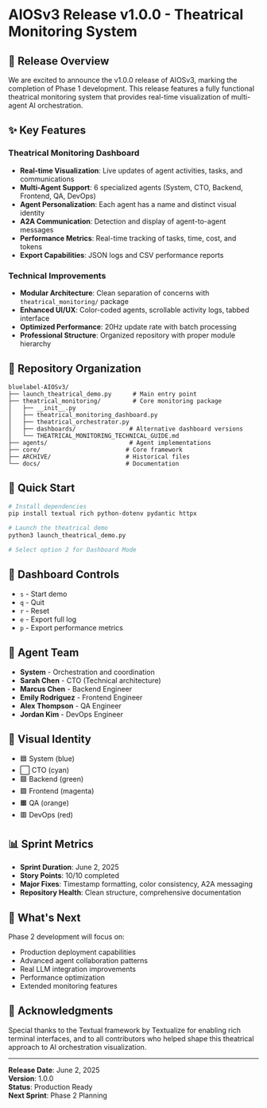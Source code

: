 # AIOSv3 Release v1.0.0 - Theatrical Monitoring System

## 🎉 Release Overview

We are excited to announce the v1.0.0 release of AIOSv3, marking the completion of Phase 1 development. This release features a fully functional theatrical monitoring system that provides real-time visualization of multi-agent AI orchestration.

## ✨ Key Features

### Theatrical Monitoring Dashboard
- **Real-time Visualization**: Live updates of agent activities, tasks, and communications
- **Multi-Agent Support**: 6 specialized agents (System, CTO, Backend, Frontend, QA, DevOps)
- **Agent Personalization**: Each agent has a name and distinct visual identity
- **A2A Communication**: Detection and display of agent-to-agent messages
- **Performance Metrics**: Real-time tracking of tasks, time, cost, and tokens
- **Export Capabilities**: JSON logs and CSV performance reports

### Technical Improvements
- **Modular Architecture**: Clean separation of concerns with `theatrical_monitoring/` package
- **Enhanced UI/UX**: Color-coded agents, scrollable activity logs, tabbed interface
- **Optimized Performance**: 20Hz update rate with batch processing
- **Professional Structure**: Organized repository with proper module hierarchy

## 📁 Repository Organization

```
bluelabel-AIOSv3/
├── launch_theatrical_demo.py      # Main entry point
├── theatrical_monitoring/         # Core monitoring package
│   ├── __init__.py
│   ├── theatrical_monitoring_dashboard.py
│   ├── theatrical_orchestrator.py
│   ├── dashboards/               # Alternative dashboard versions
│   └── THEATRICAL_MONITORING_TECHNICAL_GUIDE.md
├── agents/                       # Agent implementations
├── core/                        # Core framework
├── ARCHIVE/                     # Historical files
└── docs/                        # Documentation
```

## 🚀 Quick Start

```bash
# Install dependencies
pip install textual rich python-dotenv pydantic httpx

# Launch the theatrical demo
python3 launch_theatrical_demo.py

# Select option 2 for Dashboard Mode
```

## 🔧 Dashboard Controls
- `s` - Start demo
- `q` - Quit
- `r` - Reset
- `e` - Export full log
- `p` - Export performance metrics

## 👥 Agent Team
- **System** - Orchestration and coordination
- **Sarah Chen** - CTO (Technical architecture)
- **Marcus Chen** - Backend Engineer
- **Emily Rodriguez** - Frontend Engineer
- **Alex Thompson** - QA Engineer
- **Jordan Kim** - DevOps Engineer

## 🎨 Visual Identity
- 🟦 System (blue)
- ⬜ CTO (cyan)
- 🟩 Backend (green)
- 🟪 Frontend (magenta)
- 🟧 QA (orange)
- 🟥 DevOps (red)

## 📊 Sprint Metrics
- **Sprint Duration**: June 2, 2025
- **Story Points**: 10/10 completed
- **Major Fixes**: Timestamp formatting, color consistency, A2A messaging
- **Repository Health**: Clean structure, comprehensive documentation

## 🔄 What's Next

Phase 2 development will focus on:
- Production deployment capabilities
- Advanced agent collaboration patterns
- Real LLM integration improvements
- Performance optimization
- Extended monitoring features

## 🙏 Acknowledgments

Special thanks to the Textual framework by Textualize for enabling rich terminal interfaces, and to all contributors who helped shape this theatrical approach to AI orchestration visualization.

---

**Release Date**: June 2, 2025  
**Version**: 1.0.0  
**Status**: Production Ready  
**Next Sprint**: Phase 2 Planning